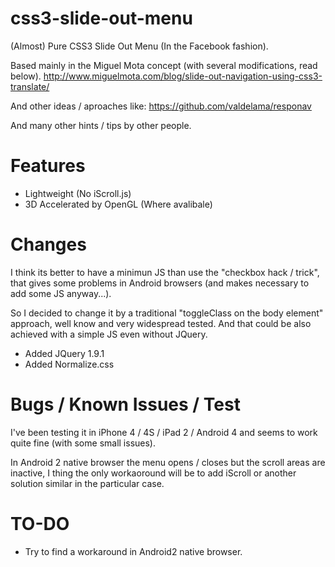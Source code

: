 css3-slide-out-menu
===================

(Almost) Pure CSS3 Slide Out Menu (In the Facebook fashion).

Based mainly in the Miguel Mota concept (with several modifications, read below).
<http://www.miguelmota.com/blog/slide-out-navigation-using-css3-translate/>

And other ideas / aproaches like:
<https://github.com/valdelama/responav>

And many other hints / tips by other people.

Features
========

- Lightweight (No iScroll.js)
- 3D Accelerated by OpenGL (Where avalibale)

Changes
=======

I think its better to have a minimun JS than use the "checkbox hack / trick", that gives some problems in Android browsers (and makes necessary to add some JS anyway...).

So I decided to change it by a traditional "toggleClass on the body element" approach, well know and very widespread tested. And that could be also achieved with a simple JS even without JQuery.

- Added JQuery 1.9.1
- Added Normalize.css

Bugs / Known Issues / Test
==========================

I've been testing it in iPhone 4 / 4S / iPad 2 / Android 4 and seems to work quite fine (with some small issues).

In Android 2 native browser the menu opens / closes but the scroll areas are inactive, I thing the only workaoround will be to add iScroll or another solution similar in the particular case.

TO-DO
=====

- Try to find a workaround in Android2 native browser.
